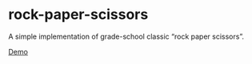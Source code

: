 # rock-paper-scissors
A simple implementation of grade-school classic “rock paper scissors”.

[Demo](https://fatmaalmukhtar.github.io/rock-paper-scissors/)
